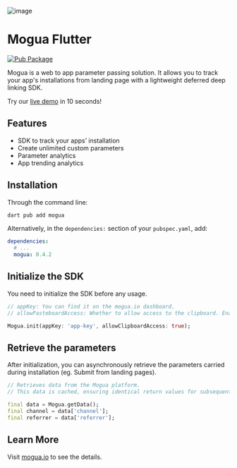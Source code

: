 [//]: # (redundant)
![image](https://www.mogua.io/images/mogua_logo_en.png)

[//]: # (redundant)
# Mogua Flutter

[![Pub Package](https://img.shields.io/pub/v/mogua.svg)](https://pub.dev/packages/mogua)

Mogua is a web to app parameter passing solution. It allows you to track your app's installations from landing page with a lightweight deferred deep linking SDK.

Try our [live demo](https://www.mogua.io/live-demo) in 10 seconds!

## Features

- SDK to track your apps’ installation
- Create unlimited custom parameters
- Parameter analytics
- App trending analytics


## Installation

Through the command line:

```sh
dart pub add mogua
```

Alternatively, in the `dependencies:` section of your `pubspec.yaml`, add:

```yaml
dependencies:
  # ...
  mogua: 0.4.2

```

## Initialize the SDK

You need to initialize the SDK before any usage.

```dart
// appKey: You can find it on the mogua.io dashboard.
// allowPasteboardAccess: Whether to allow access to the clipboard. Enabling this feature can enhance accuracy, but may trigger permission warnings.

Mogua.init(appKey: 'app-key', allowClipboardAccess: true);
```

## Retrieve the parameters

After initialization, you can asynchronously retrieve the parameters carried during installation (eg. Submit from landing pages).

```dart
// Retrieves data from the Mogua platform.
// This data is cached, ensuring identical return values for subsequent calls to [getData].

final data = Mogua.getData();
final channel = data['channel'];
final referrer = data['referrer'];
```

[//]: # (redundant)
## Learn More

[//]: # (redundant)
Visit [mogua.io](https://www.mogua.io) to see the details.